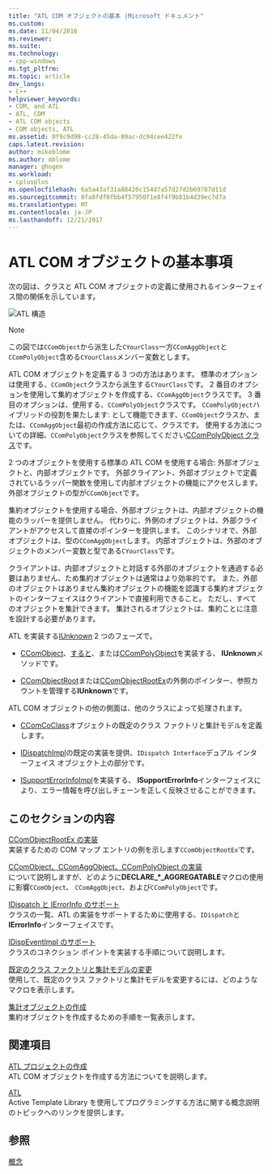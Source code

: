 ```yaml
---
title: "ATL COM オブジェクトの基本 |Microsoft ドキュメント"
ms.custom: 
ms.date: 11/04/2016
ms.reviewer: 
ms.suite: 
ms.technology:
- cpp-windows
ms.tgt_pltfrm: 
ms.topic: article
dev_langs:
- C++
helpviewer_keywords:
- COM, and ATL
- ATL, COM
- ATL COM objects
- COM objects, ATL
ms.assetid: 0f9c9d98-cc28-45da-89ac-dc94cee422fe
caps.latest.revision: 
author: mikeblome
ms.author: mblome
manager: ghogen
ms.workload:
- cplusplus
ms.openlocfilehash: 6a5a43af31a88420c154d7a57d27d2b69787d11d
ms.sourcegitcommit: 8fa8fdf0fbb4f57950f1e8f4f9b81b4d39ec7d7a
ms.translationtype: MT
ms.contentlocale: ja-JP
ms.lasthandoff: 12/21/2017
---
```

# <a name="fundamentals-of-atl-com-objects"></a>ATL COM オブジェクトの基本事項
次の図は、クラスと ATL COM オブジェクトの定義に使用されるインターフェイス間の関係を示しています。  
  
 ![ATL 構造](../atl/media/vc307y1.gif "vc307y1")  
  
> [!NOTE]
>  この図では`CComObject`から派生した`CYourClass`一方`CComAggObject`と`CComPolyObject`含める`CYourClass`メンバー変数とします。  
  
 ATL COM オブジェクトを定義する 3 つの方法はあります。 標準のオプションは使用する、`CComObject`クラスから派生する`CYourClass`です。 2 番目のオプションを使用して集約オブジェクトを作成する、`CComAggObject`クラスです。 3 番目のオプションは、使用する、`CComPolyObject`クラスです。 `CComPolyObject`ハイブリッドの役割を果たします: として機能できます、`CComObject`クラスか、または、`CComAggObject`最初の作成方法に応じて、クラスです。 使用する方法についての詳細、`CComPolyObject`クラスを参照してください[CComPolyObject クラス](../atl/reference/ccompolyobject-class.md)です。  
  
 2 つのオブジェクトを使用する標準の ATL COM を使用する場合: 外部オブジェクトと、内部オブジェクトです。 外部クライアント、外部オブジェクトで定義されているラッパー関数を使用して内部オブジェクトの機能にアクセスします。 外部オブジェクトの型が`CComObject`です。  
  
 集約オブジェクトを使用する場合、外部オブジェクトは、内部オブジェクトの機能のラッパーを提供しません。 代わりに、外側のオブジェクトは、外部クライアントがアクセスして直接のポインターを提供します。 このシナリオで、外部オブジェクトは、型の`CComAggObject`します。 内部オブジェクトは、外部のオブジェクトのメンバー変数と型である`CYourClass`です。  
  
 クライアントは、内部オブジェクトと対話する外部のオブジェクトを通過する必要はありません、ため集約オブジェクトは通常はより効率的です。 また、外部のオブジェクトはありません集約オブジェクトの機能を認識する集約オブジェクトのインターフェイスはクライアントで直接利用できること。 ただし、すべてのオブジェクトを集計できます。 集計されるオブジェクトは、集約ことに注意を設計する必要があります。  
  
 ATL を実装する[IUnknown](http://msdn.microsoft.com/library/windows/desktop/ms680509) 2 つのフェーズで。  
  
-   [CComObject](../atl/reference/ccomobject-class.md)、[すると](../atl/reference/ccomaggobject-class.md)、または[CComPolyObject](../atl/reference/ccompolyobject-class.md)を実装する、 **IUnknown**メソッドです。  
  
-   [CComObjectRoot](../atl/reference/ccomobjectroot-class.md)または[CComObjectRootEx](../atl/reference/ccomobjectrootex-class.md)の外側のポインター、参照カウントを管理する**IUnknown**です。  
  
 ATL COM オブジェクトの他の側面は、他のクラスによって処理されます。  
  
-   [CComCoClass](../atl/reference/ccomcoclass-class.md)オブジェクトの既定のクラス ファクトリと集計モデルを定義します。  
  
-   [IDispatchImpl](../atl/reference/idispatchimpl-class.md)の既定の実装を提供、`IDispatch Interface`デュアル インターフェイス オブジェクト上の部分です。  
  
-   [ISupportErrorInfoImpl](../atl/reference/isupporterrorinfoimpl-class.md)を実装する、 **ISupportErrorInfo**インターフェイスにより、エラー情報を呼び出しチェーンを正しく反映させることができます。  
  
## <a name="in-this-section"></a>このセクションの内容  
 [CComObjectRootEx の実装](../atl/implementing-ccomobjectrootex.md)  
 実装するための COM マップ エントリの例を示します`CComObjectRootEx`です。  
  
 [CComObject、CComAggObject、CComPolyObject の実装](../atl/implementing-ccomobject-ccomaggobject-and-ccompolyobject.md)  
 について説明しますが、どのように**DECLARE_\*_AGGREGATABLE**マクロの使用に影響`CComObject`、 `CComAggObject`、および`CComPolyObject`です。  
  
 [IDispatch と IErrorInfo のサポート](../atl/supporting-idispatch-and-ierrorinfo.md)  
 クラスの一覧、ATL の実装をサポートするために使用する、`IDispatch`と**IErrorInfo**インターフェイスです。  
  
 [IDispEventImpl のサポート](../atl/supporting-idispeventimpl.md)  
 クラスのコネクション ポイントを実装する手順について説明します。  
  
 [既定のクラス ファクトリと集計モデルの変更](../atl/changing-the-default-class-factory-and-aggregation-model.md)  
 使用して、既定のクラス ファクトリと集計モデルを変更するには、どのようなマクロを表示します。  
  
 [集計オブジェクトの作成](../atl/creating-an-aggregated-object.md)  
 集約オブジェクトを作成するための手順を一覧表示します。  
  
## <a name="related-sections"></a>関連項目  
 [ATL プロジェクトの作成](../atl/reference/creating-an-atl-project.md)  
 ATL COM オブジェクトを作成する方法についてを説明します。  
  
 [ATL](../atl/active-template-library-atl-concepts.md)  
 Active Template Library を使用してプログラミングする方法に関する概念説明のトピックへのリンクを提供します。  
  
## <a name="see-also"></a>参照  
 [概念](../atl/active-template-library-atl-concepts.md)

